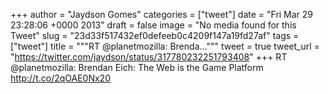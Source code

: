 
+++
author = "Jaydson Gomes"
categories = ["tweet"]
date = "Fri Mar 29 23:28:06 +0000 2013"
draft = false
image = "No media found for this Tweet"
slug = "23d33f517432ef0defeeb0c4209f147a19fd27af"
tags = ["tweet"]
title = """RT @planetmozilla: Brenda..."""
tweet = true
tweet_url = "https://twitter.com/jaydson/status/317780232251793408"
+++
RT @planetmozilla: Brendan Eich: The Web is the Game Platform http://t.co/2qOAE0Nx20
